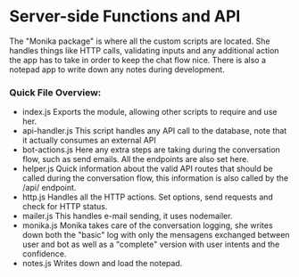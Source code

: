 # Server-side Functions and API
The "Monika package" is where all the custom scripts are located.
She handles things like HTTP calls, validating inputs and any additional action the app has to take in order to keep the chat flow nice.
There is also a notepad app to write down any notes during development.

### Quick File Overview:
* index.js
  Exports the module, allowing other scripts to require and use her.
* api-handler.js
  This script handles any API call to the database, note that it actually consumes an external API
* bot-actions.js
  Here any extra steps are taking during the conversation flow, such as send emails. All the endpoints are also set here.
* helper.js
  Quick information about the valid API routes that should be called during the conversation flow, this information is also called by the /api/ endpoint.
* http.js
  Handles all the HTTP actions. Set options, send requests and check for HTTP status.
* mailer.js
  This handles e-mail sending, it uses nodemailer.
* monika.js
  Monika takes care of the conversation logging, she writes down both the "basic" log with only the mensagens exchanged between user and bot as well as a "complete" version with user intents and the confidence.
* notes.js
  Writes down and load the notepad.
